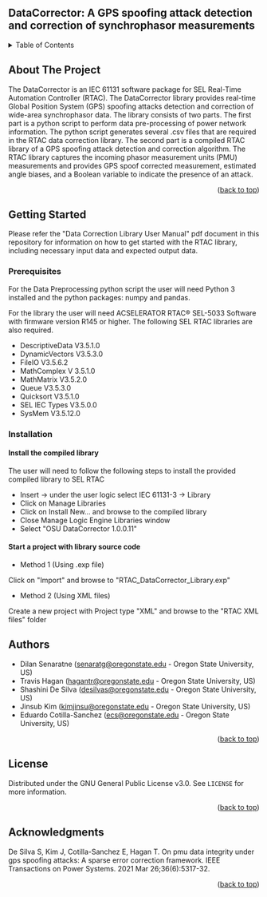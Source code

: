 ## DataCorrector: A GPS spoofing attack detection and correction of synchrophasor measurements

<!-- TABLE OF CONTENTS -->
<details>
  <summary>Table of Contents</summary>
  <ol>
    <li>
      <a href="#about-the-project">About The Project</a>
    </li>
    <li>
      <a href="#getting-started">Getting Started</a>
      <ul>
        <li><a href="#prerequisites">Prerequisites</a></li>
        <li><a href="#installation">Installation</a></li>
      </ul>
    </li>
    <li><a href="#Authors">Authors</a></li>
    <li><a href="#license">License</a></li>
    <li><a href="#acknowledgments">Acknowledgments</a></li>
  </ol>
</details>

<!-- ABOUT THE PROJECT -->
## About The Project

The DataCorrector is an IEC 61131 software package for SEL Real-Time Automation Controller (RTAC). The DataCorrector library provides real-time 
Global Position System (GPS) spoofing attacks detection and correction of wide-area synchrophasor data. The library consists of two parts. The first part
is a python script to perform data pre-processing of power network information. The python script generates several .csv files that are required in the 
RTAC data correction library. The second part is a compiled RTAC library of a GPS spoofing attack detection and correction algorithm. The RTAC library 
captures the incoming phasor measurement units (PMU) measurements and provides GPS spoof corrected measurement, estimated angle biases, 
and a Boolean variable to indicate the presence of an attack.  

<p align="right">(<a href="#top">back to top</a>)</p>

<!-- GETTING STARTED -->
## Getting Started

Please refer the "Data Correction Library User Manual" pdf document in this repository for information on how to get started with the RTAC library,
including necessary input data and expected output data.

### Prerequisites

For the Data Preprocessing python script the user will need Python 3 installed and the python packages: numpy and pandas.

For the library the user will need ACSELERATOR RTAC® SEL-5033 Software with firmware version R145 or higher. The following SEL RTAC libraries are also required.
- DescriptiveData V3.5.1.0
- DynamicVectors V3.5.3.0
- FileIO V3.5.6.2
- MathComplex V 3.5.1.0
- MathMatrix V3.5.2.0
- Queue V3.5.3.0
- Quicksort V3.5.1.0
- SEL IEC Types V3.5.0.0
- SysMem V3.5.12.0

### Installation

#### Install the compiled library
The user will need to follow the following steps to install the provided compiled library to SEL RTAC
- Insert -> under the user logic select IEC 61131-3 -> Library
- Click on Manage Libraries
- Click on Install New... and browse to the compiled library
- Close Manage Logic Engine Libraries window
- Select "OSU DataCorrector 1.0.0.11"

#### Start a project with library source code

- Method 1 (Using .exp file)

Click on "Import" and browse to "RTAC_DataCorrector_Library.exp"

- Method 2 (Using XML files)

Create a new project with Project type "XML" and browse to the "RTAC XML files" folder



<!-- AUTHORS -->
## Authors

- Dilan Senaratne (senaratg@oregonstate.edu - Oregon State University, US)
- Travis Hagan (hagantr@oregonstate.edu - Oregon State University, US)
- Shashini De Silva (desilvas@oregonstate.edu - Oregon State University, US)
- Jinsub Kim (kimjinsu@oregonstate.edu - Oregon State University, US)
- Eduardo Cotilla-Sanchez (ecs@oregonstate.edu - Oregon State University, US)

<p align="right">(<a href="#top">back to top</a>)</p>

<!-- LICENSE -->
## License

Distributed under the GNU General Public License v3.0. See `LICENSE` for more information.

<p align="right">(<a href="#top">back to top</a>)</p>

<!-- ACKNOWLEDGMENTS -->
## Acknowledgments

De Silva S, Kim J, Cotilla-Sanchez E, Hagan T. On pmu data integrity under gps spoofing attacks: A sparse error correction framework.
IEEE Transactions on Power Systems. 2021 Mar 26;36(6):5317-32.

<p align="right">(<a href="#top">back to top</a>)</p>